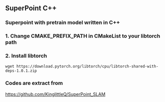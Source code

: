 
## SuperPoint C++
### Superpoint with pretrain model written in C++  

### 1. Change  CMAKE_PREFIX_PATH in CMakeList to your libtorch path
### 2. Install libtorch 
```
wget https://download.pytorch.org/libtorch/cpu/libtorch-shared-with-deps-1.0.1.zip 
```
### Codes are extract from
https://github.com/KinglittleQ/SuperPoint_SLAM